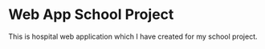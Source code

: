 # Web App School Project
This is hospital web application which I have created for my school project.



